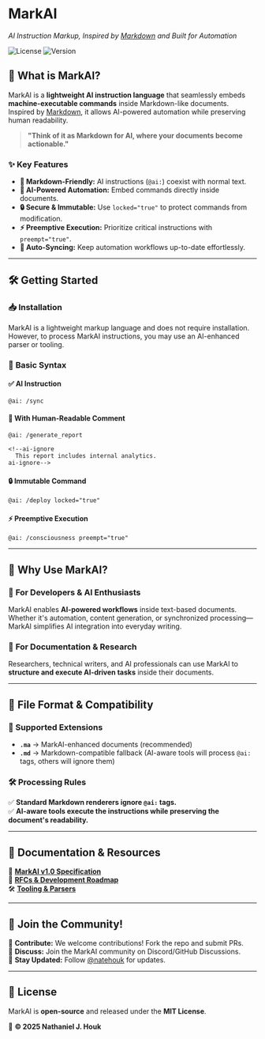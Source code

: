 # MarkAI

*AI Instruction Markup, Inspired by [Markdown](https://daringfireball.net/projects/markdown/) and Built for Automation*

![License](https://img.shields.io/badge/license-MIT-green.svg) ![Version](https://img.shields.io/badge/version-1.0-blue.svg)

## 🚀 What is MarkAI?

MarkAI is a **lightweight AI instruction language** that seamlessly embeds **machine-executable commands** inside Markdown-like documents. Inspired by [Markdown](https://daringfireball.net/projects/markdown/), it allows AI-powered automation while preserving human readability.

> **"Think of it as Markdown for AI, where your documents become actionable."**

### ✨ **Key Features**

- **🚀 Markdown-Friendly:** AI instructions (`@ai:`) coexist with normal text.
- **🤖 AI-Powered Automation:** Embed commands directly inside documents.
- **🔒 Secure & Immutable:** Use `locked="true"` to protect commands from modification.
- **⚡ Preemptive Execution:** Prioritize critical instructions with `preempt="true"`.
- **🔄 Auto-Syncing:** Keep automation workflows up-to-date effortlessly.

---

## 🛠️ Getting Started

### 📥 **Installation**

MarkAI is a lightweight markup language and does not require installation. However, to process MarkAI instructions, you may use an AI-enhanced parser or tooling.

### 📄 **Basic Syntax**

#### ✅ **AI Instruction**

```plaintext
@ai: /sync
```

#### 💬 **With Human-Readable Comment**

```plaintext
@ai: /generate_report

<!--ai-ignore
  This report includes internal analytics.
ai-ignore-->
```

#### 🔒 **Immutable Command**

```plaintext
@ai: /deploy locked="true"
```

#### ⚡ **Preemptive Execution**

```plaintext
@ai: /consciousness preempt="true"
```

---

## 📜 **Why Use MarkAI?**

### 🚀 **For Developers & AI Enthusiasts**

MarkAI enables **AI-powered workflows** inside text-based documents. Whether it's automation, content generation, or synchronized processing—MarkAI simplifies AI integration into everyday writing.

### 📄 **For Documentation & Research**

Researchers, technical writers, and AI professionals can use MarkAI to **structure and execute AI-driven tasks** inside their documents.

---

## 🔧 **File Format & Compatibility**

### **📂 Supported Extensions**

- **`.ma`** → MarkAI-enhanced documents (recommended)
- **`.md`** → Markdown-compatible fallback (AI-aware tools will process `@ai:` tags, others will ignore them)

### **🛠️ Processing Rules**

✅ **Standard Markdown renderers ignore `@ai:` tags.**  
✅ **AI-aware tools execute the instructions while preserving the document's readability.**

---

## 📖 **Documentation & Resources**

📜 **[MarkAI v1.0 Specification](https://github.com/natehouk/markai/blob/main/markai/MarkAI_v1.0.ma)**  
📝 **[RFCs & Development Roadmap](https://github.com/natehouk/markai/rfcs)**  
🛠️ **[Tooling & Parsers](https://github.com/natehouk/markai/tools)**  

---

## 🎉 **Join the Community!**

📢 **Contribute:** We welcome contributions! Fork the repo and submit PRs.  
💬 **Discuss:** Join the MarkAI community on Discord/GitHub Discussions.  
🚀 **Stay Updated:** Follow [@natehouk](https://github.com/natehouk) for updates.  

---

## 📜 **License**

MarkAI is **open-source** and released under the **MIT License**.  

📌 **© 2025 Nathaniel J. Houk**
